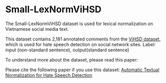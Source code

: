 # Small-LexNormViHSD
The Small-LexNormViHSD dataset is used for lexical normalization on Vietnamese social media text.

This dataset contains 2,181 annotated comments from the [ViHSD dataset](https://github.com/sonlam1102/vihsd), which is used for hate speech detection on social network sites.
Label: input (non-standard sentence), output(standard sentence)

To understand more about the dataset, please read this paper: 

Please cite the following paper if you use this dataset: [Automatic Textual Normalization for Hate Speech Detection](https://arxiv.org/abs/2311.06851)
